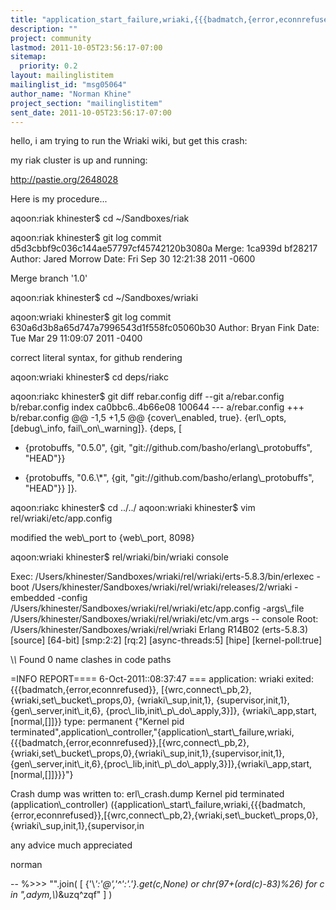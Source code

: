 ```yaml
---
title: "application_start_failure,wriaki,{{{badmatch,{error,econnrefused}"
description: ""
project: community
lastmod: 2011-10-05T23:56:17-07:00
sitemap:
  priority: 0.2
layout: mailinglistitem
mailinglist_id: "msg05064"
author_name: "Norman Khine"
project_section: "mailinglistitem"
sent_date: 2011-10-05T23:56:17-07:00
---
```



hello, i am trying to run the Wriaki wiki, but get this crash:

my riak cluster is up and running:

http://pastie.org/2648028

Here is my procedure...

aqoon:riak khinester$ cd ~/Sandboxes/riak

aqoon:riak khinester$ git log
commit d5d3cbbf9c036c144ae57797cf45742120b3080a
Merge: 1ca939d bf28217
Author: Jared Morrow 
Date: Fri Sep 30 12:21:38 2011 -0600

 Merge branch '1.0'


aqoon:riak khinester$ cd ~/Sandboxes/wriaki

aqoon:wriaki khinester$ git log
commit 630a6d3b8a65d747a7996543d1f558fc05060b30
Author: Bryan Fink 
Date: Tue Mar 29 11:09:07 2011 -0400

 correct literal syntax, for github rendering

aqoon:wriaki khinester$ cd deps/riakc

aqoon:riakc khinester$ git diff rebar.config
diff --git a/rebar.config b/rebar.config
index ca0bbc6..4b66e08 100644
--- a/rebar.config
+++ b/rebar.config
@@ -1,5 +1,5 @@
 {cover\\_enabled, true}.
 {erl\\_opts, [debug\\_info, fail\\_on\\_warning]}.
 {deps, [
- {protobuffs, "0.5.0", {git,
"git://github.com/basho/erlang\\_protobuffs", "HEAD"}}
+ {protobuffs, "0.6.\\*", {git,
"git://github.com/basho/erlang\\_protobuffs", "HEAD"}}
 ]}.

aqoon:riakc khinester$ cd ../../
aqoon:wriaki khinester$ vim rel/wriaki/etc/app.config

modified the web\\_port to {web\\_port, 8098}

aqoon:wriaki khinester$ rel/wriaki/bin/wriaki console

Exec: /Users/khinester/Sandboxes/wriaki/rel/wriaki/erts-5.8.3/bin/erlexec
-boot /Users/khinester/Sandboxes/wriaki/rel/wriaki/releases/2/wriaki
-embedded -config
/Users/khinester/Sandboxes/wriaki/rel/wriaki/etc/app.config -args\\_file
/Users/khinester/Sandboxes/wriaki/rel/wriaki/etc/vm.args -- console
Root: /Users/khinester/Sandboxes/wriaki/rel/wriaki
Erlang R14B02 (erts-5.8.3) [source] [64-bit] [smp:2:2] [rq:2]
[async-threads:5] [hipe] [kernel-poll:true]

\\*\\* Found 0 name clashes in code paths

=INFO REPORT==== 6-Oct-2011::08:37:47 ===
 application: wriaki
 exited: {{{badmatch,{error,econnrefused}},
 [{wrc,connect\\_pb,2},
 {wriaki,set\\_bucket\\_props,0},
 {wriaki\\_sup,init,1},
 {supervisor,init,1},
 {gen\\_server,init\\_it,6},
 {proc\\_lib,init\\_p\\_do\\_apply,3}]},
 {wriaki\\_app,start,[normal,[]]}}
 type: permanent
{"Kernel pid 
terminated",application\\_controller,"{application\\_start\\_failure,wriaki,{{{badmatch,{error,econnrefused}},[{wrc,connect\\_pb,2},{wriaki,set\\_bucket\\_props,0},{wriaki\\_sup,init,1},{supervisor,init,1},{gen\\_server,init\\_it,6},{proc\\_lib,init\\_p\\_do\\_apply,3}]},{wriaki\\_app,start,[normal,[]]}}}"}

Crash dump was written to: erl\\_crash.dump
Kernel pid terminated (application\\_controller)
({application\\_start\\_failure,wriaki,{{{badmatch,{error,econnrefused}},[{wrc,connect\\_pb,2},{wriaki,set\\_bucket\\_props,0},{wriaki\\_sup,init,1},{supervisor,in


any advice much appreciated

norman

-- 
%&gt;&gt;&gt; "".join( [ {'\\*':'@','^':'.'}.get(c,None) or
chr(97+(ord(c)-83)%26) for c in ",adym,\\*)&uzq^zqf" ] )

